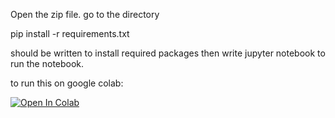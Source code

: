 Open the zip file.
go to the directory

pip install -r requirements.txt

should be written to install required packages
then write jupyter notebook to run the notebook.



to run this on google colab:

[![Open In Colab](https://colab.research.google.com/assets/colab-badge.svg)](https://colab.research.google.com/github/<fzuphoria>/<enf1170_gr8>/<tbb_project>.ipynb)


